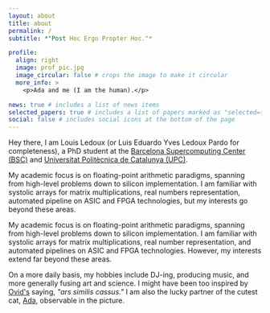 ```yaml
---
layout: about
title: about
permalink: /
subtitle: *"Post Hoc Ergo Propter Hoc."*

profile:
  align: right
  image: prof_pic.jpg
  image_circular: false # crops the image to make it circular
  more_info: >
    <p>Ada and me (I am the human).</p>

news: true # includes a list of news items
selected_papers: true # includes a list of papers marked as "selected={true}"
social: false # includes social icons at the bottom of the page
---
```


Hey there, I am Louis Ledoux (or Luis Eduardo Yves Ledoux Pardo for completeness), a PhD student at the [Barcelona Supercomputing Center (BSC)](https://www.bsc.es) and [Universitat Politècnica de Catalunya (UPC)](https://www.upc.edu).

My academic focus is on floating-point arithmetic paradigms, spanning from high-level problems down to silicon implementation. I am familiar with systolic arrays for matrix multiplications, real numbers representation, automated pipeline on ASIC and FPGA technologies, but my interests go beyond these areas.

My academic focus is on floating-point arithmetic paradigms, spanning from high-level problems down to silicon implementation. I am familiar with systolic arrays for matrix multiplications, real number representation, and automated pipelines on ASIC and FPGA technologies. However, my interests extend far beyond these areas.

On a more daily basis, my hobbies include DJ-ing, producing music, and more generally fusing art and science. I might have been too inspired by [Ovid's](https://en.wikipedia.org/wiki/Ovid) saying, *"ars similis cassus."* I am also the lucky partner of the cutest cat, [Ada](https://en.wikipedia.org/wiki/Ada_Lovelace), observable in the picture.
